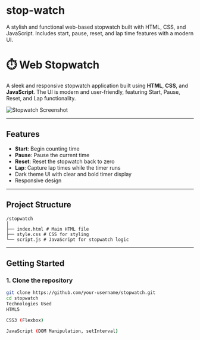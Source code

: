 # stop-watch
A stylish and functional web-based stopwatch built with HTML, CSS, and JavaScript. Includes start, pause, reset, and lap time features with a modern UI.
# ⏱️ Web Stopwatch

A sleek and responsive stopwatch application built using **HTML**, **CSS**, and **JavaScript**. The UI is modern and user-friendly, featuring Start, Pause, Reset, and Lap functionality.

![Stopwatch Screenshot](./screenshot.png)

---

##  Features

-  **Start**: Begin counting time
-  **Pause**: Pause the current time
-  **Reset**: Reset the stopwatch back to zero
-  **Lap**: Capture lap times while the timer runs
-  Dark theme UI with clear and bold timer display
-  Responsive design

---

##  Project Structure
```
/stopwatch
│
├── index.html # Main HTML file
├── style.css # CSS for styling
└── script.js # JavaScript for stopwatch logic
```
---

## Getting Started

### 1. Clone the repository

```bash
git clone https://github.com/your-username/stopwatch.git
cd stopwatch
Technologies Used
HTML5

CSS3 (Flexbox)

JavaScript (DOM Manipulation, setInterval)
